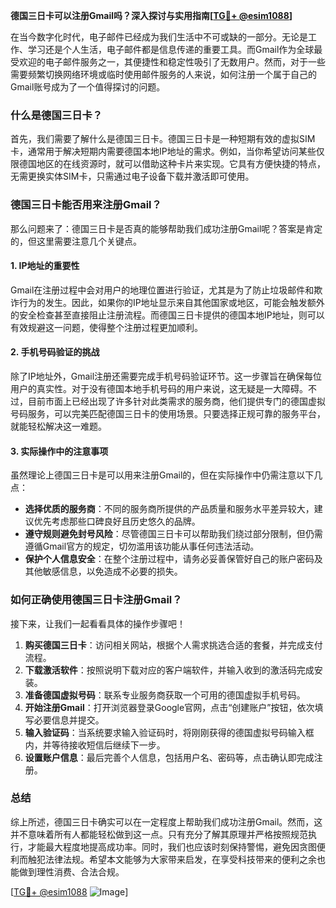 **德国三日卡可以注册Gmail吗？深入探讨与实用指南[[TG💪+ @esim1088](https://t.me/s/esim1088)]**

在当今数字化时代，电子邮件已经成为我们生活中不可或缺的一部分。无论是工作、学习还是个人生活，电子邮件都是信息传递的重要工具。而Gmail作为全球最受欢迎的电子邮件服务之一，其便捷性和稳定性吸引了无数用户。然而，对于一些需要频繁切换网络环境或临时使用邮件服务的人来说，如何注册一个属于自己的Gmail账号成为了一个值得探讨的问题。

### 什么是德国三日卡？

首先，我们需要了解什么是德国三日卡。德国三日卡是一种短期有效的虚拟SIM卡，通常用于解决短期内需要德国本地IP地址的需求。例如，当你希望访问某些仅限德国地区的在线资源时，就可以借助这种卡片来实现。它具有方便快捷的特点，无需更换实体SIM卡，只需通过电子设备下载并激活即可使用。

### 德国三日卡能否用来注册Gmail？

那么问题来了：德国三日卡是否真的能够帮助我们成功注册Gmail呢？答案是肯定的，但这里需要注意几个关键点。

#### 1. IP地址的重要性

Gmail在注册过程中会对用户的地理位置进行验证，尤其是为了防止垃圾邮件和欺诈行为的发生。因此，如果你的IP地址显示来自其他国家或地区，可能会触发额外的安全检查甚至直接阻止注册流程。而德国三日卡提供的德国本地IP地址，则可以有效规避这一问题，使得整个注册过程更加顺利。

#### 2. 手机号码验证的挑战

除了IP地址外，Gmail注册还需要完成手机号码验证环节。这一步骤旨在确保每位用户的真实性。对于没有德国本地手机号码的用户来说，这无疑是一大障碍。不过，目前市面上已经出现了许多针对此类需求的服务商，他们提供专门的德国虚拟号码服务，可以完美匹配德国三日卡的使用场景。只要选择正规可靠的服务平台，就能轻松解决这一难题。

#### 3. 实际操作中的注意事项

虽然理论上德国三日卡是可以用来注册Gmail的，但在实际操作中仍需注意以下几点：

- **选择优质的服务商**：不同的服务商所提供的产品质量和服务水平差异较大，建议优先考虑那些口碑良好且历史悠久的品牌。
- **遵守规则避免封号风险**：尽管德国三日卡可以帮助我们绕过部分限制，但仍需遵循Gmail官方的规定，切勿滥用该功能从事任何违法活动。
- **保护个人信息安全**：在整个注册过程中，请务必妥善保管好自己的账户密码及其他敏感信息，以免造成不必要的损失。

### 如何正确使用德国三日卡注册Gmail？

接下来，让我们一起看看具体的操作步骤吧！

1. **购买德国三日卡**：访问相关网站，根据个人需求挑选合适的套餐，并完成支付流程。
2. **下载激活软件**：按照说明下载对应的客户端软件，并输入收到的激活码完成安装。
3. **准备德国虚拟号码**：联系专业服务商获取一个可用的德国虚拟手机号码。
4. **开始注册Gmail**：打开浏览器登录Google官网，点击“创建账户”按钮，依次填写必要信息并提交。
5. **输入验证码**：当系统要求输入验证码时，将刚刚获得的德国虚拟号码输入框内，并等待接收短信后继续下一步。
6. **设置账户信息**：最后完善个人信息，包括用户名、密码等，点击确认即完成注册。

### 总结

综上所述，德国三日卡确实可以在一定程度上帮助我们成功注册Gmail。然而，这并不意味着所有人都能轻松做到这一点。只有充分了解其原理并严格按照规范执行，才能最大程度地提高成功率。同时，我们也应该时刻保持警惕，避免因贪图便利而触犯法律法规。希望本文能够为大家带来启发，在享受科技带来的便利之余也能做到理性消费、合法合规。

[[TG💪+ @esim1088](https://t.me/s/esim1088) ![Image](https://i.postimg.cc/4NQfJmqS/Snipaste-2025-05-13-00-14-12.png)]